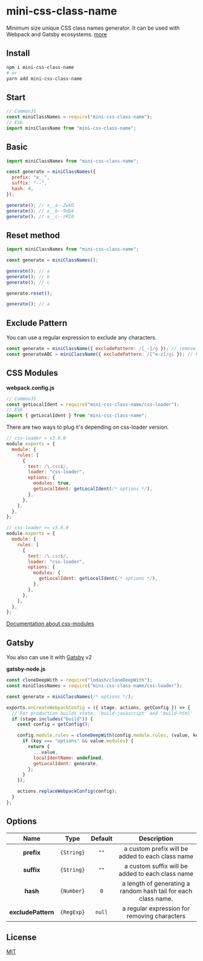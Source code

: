 # mini-css-class-name
Minimum size unique CSS class names generator.
It can be used with Webpack and Gatsby ecosystems. [more](#css-modules)

## Install
```bash
npm i mini-css-class-name
# or
yarn add mini-css-class-name
```

## Start
```js
// CommonJS
const miniClassNames = require("mini-css-class-name");
// ES6
import miniClassName from "mini-css-class-name";
```

## Basic
```js
import miniClassNames from "mini-css-class-name";

const generate = miniClassNames({
  prefix: "x__",
  suffix: "--",
  hash: 4,
});

generate(); // x__a--ZwkO
generate(); // x__b--9dO4
generate(); // x__c--rRI0
```

## Reset method
```js
import miniClassNames from "mini-css-class-name";

const generate = miniClassNames();

generate(); // a
generate(); // b
generate(); // c

generate.reset();

generate(); // a
```

## Exclude Pattern
You can use a regular expression to exclude any characters.
```js
const generate = miniClassName({ excludePattern: /[_-]/g }); // remove underscore and dash
const generateABC = miniClassName({ excludePattern: /[^a-z]/gi }); // keep only alphabet characters
```

## CSS Modules

**webpack.config.js**
```js
// CommonJS
const getLocalIdent = require("mini-css-class-name/css-loader");
// ES6
import { getLocalIdent } from "mini-css-class-name";
```
There are two ways to plug it's depending on css-loader version.
```js
// css-loader < v3.0.0
module.exports = {
  module: {
    rules: [
      {
        test: /\.css$/,
        loader: "css-loader",
        options: {
          modules: true,
          getLocalIdent: getLocalIdent(/* options */),
        },
      },
    ],
  },
};

// css-loader >= v3.0.0
module.exports = {
  module: {
    rules: [
      {
        test: /\.css$/,
        loader: "css-loader",
        options: {
          modules: {
            getLocalIdent: getLocalIdent(/* options */),
          },
        },
      },
    ],
  },
};
```
[Documentation about css-modules](https://github.com/webpack-contrib/css-loader#modules)

## Gatsby
You also can use it with [Gatsby](https://www.gatsbyjs.org/docs/add-custom-webpack-config/) v2

**gatsby-node.js**
```js
const cloneDeepWith = require("lodash/cloneDeepWith");
const miniClassNames = require("mini-css-class-name/css-loader");

const generate = miniClassNames(/* options */);

exports.onCreateWebpackConfig = ({ stage, actions, getConfig }) => {
  // For production builds state: 'build-javascript' and 'build-html'
  if (stage.includes("build")) {
    const config = getConfig();

    config.module.rules = cloneDeepWith(config.module.rules, (value, key) => {
      if (key === "options" && value.modules) {
        return {
          ...value,
          localIdentName: undefined,
          getLocalIdent: generate,
        };
      }
    });

    actions.replaceWebpackConfig(config);
  }
};
```

## Options
|    Name          |   Type     | Default | Description |
|:----------------:|:----------:|:-------:|:-----------:|
| **prefix**       | `{String}` |  `""`   | a custom prefix will be added to each class name
| **suffix**       | `{String}` |  `""`   | a custom suffix will be added to each class name
|  **hash**        | `{Number}` |   `0`   | a length of generating a random hash tail for each class name.
|**excludePattern**| `{RegExp}` | `null`  | a regular expression for removing characters

## License
[MIT](./LICENSE)
